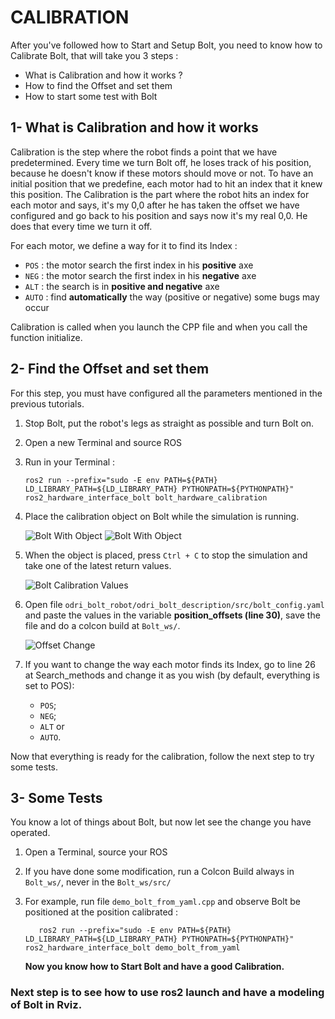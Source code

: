 # CALIBRATION

After you've followed how to Start and Setup Bolt, you need to know how to Calibrate Bolt, that will take you 3 steps :

- What is Calibration and how it works ?
- How to find the Offset and set them
- How to start some test with Bolt


## 1- What is Calibration and how it works

Calibration is the step where the robot finds a point that we have predetermined. Every time we turn Bolt off, he loses track of his position, because he doesn't know if these motors should move or not. To have an initial position that we predefine, each motor had to hit an index that it knew this position. The Calibration is the part where the robot hits an index for each motor and says, it's my 0,0 after he has taken the offset we have configured and go back to his position and says now it's my real 0,0. He does that every time we turn it off.

For each motor, we define a way for it to find  its Index :

  -  `POS` : the motor search the first index in his **positive** axe
  -  `NEG` : the motor search the first index in his **negative** axe
  -  `ALT` : the search is in **positive and negative** axe
  -  `AUTO` : find **automatically** the way (positive or negative) some bugs may occur

Calibration is called when you launch the CPP file and when you call the function initialize.

## 2- Find the Offset and set them

For this step, you must have configured all the parameters mentioned in the previous tutorials.

1) Stop Bolt, put the robot's legs as straight as possible and turn Bolt on.

2)  Open a new Terminal and source ROS

3)  Run in your Terminal :

        ros2 run --prefix="sudo -E env PATH=${PATH} LD_LIBRARY_PATH=${LD_LIBRARY_PATH} PYTHONPATH=${PYTHONPATH}" ros2_hardware_interface_bolt bolt_hardware_calibration

4)  Place the calibration object on Bolt while the simulation is running.

    ![Bolt With Object](https://github.com/stack-of-tasks/odri_bolt_robot/blob/master/doc/pictures/Calibration_Bolt_1-R.jpeg?raw=true "Bolt with object")
    ![Bolt With Object](https://github.com/stack-of-tasks/odri_bolt_robot/blob/master/doc/pictures/Calibration_Bolt_2-R.jpeg?raw=true "Bolt with object")

5) When the object is placed, press `Ctrl + C` to stop the simulation and take one of the latest return values.

    ![Bolt Calibration Values](https://github.com/stack-of-tasks/odri_bolt_robot/blob/master/doc/pictures/Calibration_Bolt_3-R.jpeg.png?raw=true "Bolt Calibration Values")

6)  Open file `odri_bolt_robot/odri_bolt_description/src/bolt_config.yaml` and paste the values in the variable **position_offsets (line 30)**, save the file and do a colcon build at `Bolt_ws/`.

    ![Offset Change](https://github.com/stack-of-tasks/odri_bolt_robot/blob/master/doc/pictures/Calibration_Bolt_4-R.png?raw=true "Offset Change")


7)  If you want to change the way each motor finds its Index, go to line 26 at Search_methods  and change it as you wish (by default, everything is set to POS):

      - `POS`;
      - `NEG`;
      - `ALT` or
      - `AUTO`.

Now that everything is ready for the calibration, follow the next step to try some tests.

## 3- Some Tests

You know a lot of things about Bolt, but now let see the change you have operated.

1) Open a Terminal, source your ROS

3) If you have done some modification, run a Colcon Build always in `Bolt_ws/`, never in the `Bolt_ws/src/`

8)  For example, run file `demo_bolt_from_yaml.cpp` and observe Bolt be positioned at the position calibrated :

   		   ros2 run --prefix="sudo -E env PATH=${PATH} LD_LIBRARY_PATH=${LD_LIBRARY_PATH} PYTHONPATH=${PYTHONPATH}" ros2_hardware_interface_bolt demo_bolt_from_yaml

    **Now you know how to Start Bolt and have a good Calibration.**

### Next step is to see how to use ros2 launch and have a modeling of Bolt in Rviz.
